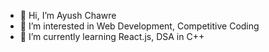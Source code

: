 - 👋 Hi, I’m Ayush Chawre
- 👀 I’m interested in Web Development, Competitive Coding
- 🌱 I’m currently learning React.js, DSA in C++ 

<!---
aayush17a/aayush17a is a ✨ special ✨ repository because its `README.md` (this file) appears on your GitHub profile.
You can click the Preview link to take a look at your changes.
--->
